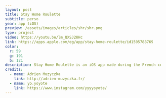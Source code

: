 ```yaml
---
layout: post
title: Stay Home Roulette
subtitle: perso
year: app (iOS)
preview: /assets/images/articles/shr/shr.png
type: project
video: https://youtu.be/lm_QXSJ28Hc
link: https://apps.apple.com/eg/app/stay-home-roulette/id1505788769
color:
  r: 59
  g: 191
  b: 121
description: Stay Home Roulette is an iOS app made during the French confinement. Stay Home Roulette helps you diversify and find new activities to do at home. Monthly updated, the app is also collaborative, you can add new activities or tips and share them to the community. You can find it on the <a href="https://apps.apple.com/eg/app/stay-home-roulette/id1505788769" target="_blank" style="color:rgb(59,191,121)">iOS App Store</a>, where I spent weeks to make it accepted because Apple didn't like its former name "Corona Roulette".
credits:
  - name: Adrien Muzyczka
    link: http://adrien-muzyczka.fr/
  - name: yo.yoyote
    link: https://www.instagram.com/yyyyoyote/
---
```

